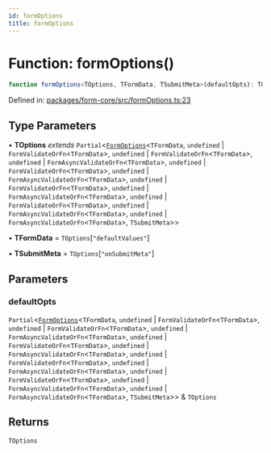 ```yaml
---
id: formOptions
title: formOptions
---
```


<!-- DO NOT EDIT: this page is autogenerated from the type comments -->

# Function: formOptions()

```ts
function formOptions<TOptions, TFormData, TSubmitMeta>(defaultOpts): TOptions
```

Defined in: [packages/form-core/src/formOptions.ts:23](https://github.com/TanStack/form/blob/main/packages/form-core/src/formOptions.ts#L23)

## Type Parameters

• **TOptions** *extends* `Partial`\<[`FormOptions`](../../interfaces/formoptions.md)\<`TFormData`, `undefined` \| `FormValidateOrFn`\<`TFormData`\>, `undefined` \| `FormValidateOrFn`\<`TFormData`\>, `undefined` \| `FormAsyncValidateOrFn`\<`TFormData`\>, `undefined` \| `FormValidateOrFn`\<`TFormData`\>, `undefined` \| `FormAsyncValidateOrFn`\<`TFormData`\>, `undefined` \| `FormValidateOrFn`\<`TFormData`\>, `undefined` \| `FormAsyncValidateOrFn`\<`TFormData`\>, `undefined` \| `FormValidateOrFn`\<`TFormData`\>, `undefined` \| `FormAsyncValidateOrFn`\<`TFormData`\>, `undefined` \| `FormAsyncValidateOrFn`\<`TFormData`\>, `TSubmitMeta`\>\>

• **TFormData** = `TOptions`\[`"defaultValues"`\]

• **TSubmitMeta** = `TOptions`\[`"onSubmitMeta"`\]

## Parameters

### defaultOpts

`Partial`\<[`FormOptions`](../../interfaces/formoptions.md)\<`TFormData`, `undefined` \| `FormValidateOrFn`\<`TFormData`\>, `undefined` \| `FormValidateOrFn`\<`TFormData`\>, `undefined` \| `FormAsyncValidateOrFn`\<`TFormData`\>, `undefined` \| `FormValidateOrFn`\<`TFormData`\>, `undefined` \| `FormAsyncValidateOrFn`\<`TFormData`\>, `undefined` \| `FormValidateOrFn`\<`TFormData`\>, `undefined` \| `FormAsyncValidateOrFn`\<`TFormData`\>, `undefined` \| `FormValidateOrFn`\<`TFormData`\>, `undefined` \| `FormAsyncValidateOrFn`\<`TFormData`\>, `undefined` \| `FormAsyncValidateOrFn`\<`TFormData`\>, `TSubmitMeta`\>\> & `TOptions`

## Returns

`TOptions`
